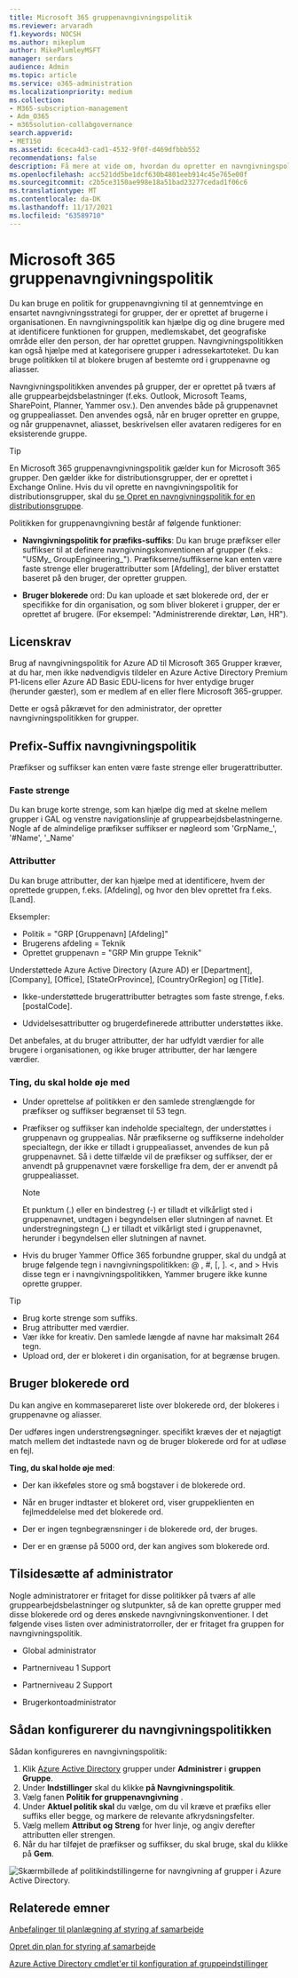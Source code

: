 ```yaml
---
title: Microsoft 365 gruppenavngivningspolitik
ms.reviewer: arvaradh
f1.keywords: NOCSH
ms.author: mikeplum
author: MikePlumleyMSFT
manager: serdars
audience: Admin
ms.topic: article
ms.service: o365-administration
ms.localizationpriority: medium
ms.collection:
- M365-subscription-management
- Adm_O365
- m365solution-collabgovernance
search.appverid:
- MET150
ms.assetid: 6ceca4d3-cad1-4532-9f0f-d469dfbbb552
recommendations: false
description: Få mere at vide om, hvordan du opretter en navngivningspolitik for Microsoft 365 grupper.
ms.openlocfilehash: acc521dd5be1dcf630b4801eeb914c45e765e00f
ms.sourcegitcommit: c2b5ce3150ae998e18a51bad23277cedad1f06c6
ms.translationtype: MT
ms.contentlocale: da-DK
ms.lasthandoff: 11/17/2021
ms.locfileid: "63589710"
---
```

# <a name="microsoft-365-groups-naming-policy"></a>Microsoft 365 gruppenavngivningspolitik

Du kan bruge en politik for gruppenavngivning til at gennemtvinge en ensartet navngivningsstrategi for grupper, der er oprettet af brugerne i organisationen. En navngivningspolitik kan hjælpe dig og dine brugere med at identificere funktionen for gruppen, medlemskabet, det geografiske område eller den person, der har oprettet gruppen. Navngivningspolitikken kan også hjælpe med at kategorisere grupper i adressekartoteket. Du kan bruge politikken til at blokere brugen af bestemte ord i gruppenavne og aliasser.

Navngivningspolitikken anvendes på grupper, der er oprettet på tværs af alle gruppearbejdsbelastninger (f.eks. Outlook, Microsoft Teams, SharePoint, Planner, Yammer osv.). Den anvendes både på gruppenavnet og gruppealiasset. Den anvendes også, når en bruger opretter en gruppe, og når gruppenavnet, aliasset, beskrivelsen eller avataren redigeres for en eksisterende gruppe.

> [!TIP]
> En Microsoft 365 gruppenavngivningspolitik gælder kun for Microsoft 365 grupper. Den gælder ikke for distributionsgrupper, der er oprettet i Exchange Online. Hvis du vil oprette en navngivningspolitik for distributionsgrupper, skal du [se Opret en navngivningspolitik for en distributionsgruppe](/exchange/recipients-in-exchange-online/manage-distribution-groups/create-group-naming-policy).

Politikken for gruppenavngivning består af følgende funktioner:

- **Navngivningspolitik for præfiks-suffiks**: Du kan bruge præfikser eller suffikser til at definere navngivningskonventionen af grupper (f.eks.: "USMy\_ GroupEngineering\_"). Præfikserne/suffikserne kan enten være faste strenge eller brugerattributter som [Afdeling], der bliver erstattet baseret på den bruger, der opretter gruppen.

- **Bruger blokerede** ord: Du kan uploade et sæt blokerede ord, der er specifikke for din organisation, og som bliver blokeret i grupper, der er oprettet af brugere. (For eksempel: "Administrerende direktør, Løn, HR").

## <a name="licensing-requirements"></a>Licenskrav

Brug af navngivningspolitik for Azure AD til Microsoft 365 Grupper kræver, at du har, men ikke nødvendigvis tildeler en Azure Active Directory Premium P1-licens eller Azure AD Basic EDU-licens for hver entydige bruger (herunder gæster), som er medlem af en eller flere Microsoft 365-grupper.

Dette er også påkrævet for den administrator, der opretter navngivningspolitikken for grupper.

## <a name="prefix-suffix-naming-policy"></a>Prefix-Suffix navngivningspolitik

Præfikser og suffikser kan enten være faste strenge eller brugerattributter.

### <a name="fixed-strings"></a>Faste strenge

Du kan bruge korte strenge, som kan hjælpe dig med at skelne mellem grupper i GAL og venstre navigationslinje af gruppearbejdsbelastningerne. Nogle af de almindelige præfikser suffikser er nøgleord som 'GrpName\_', '\#Name', '\_Name'

### <a name="attributes"></a>Attributter

Du kan bruge attributter, der kan hjælpe med at identificere, hvem der oprettede gruppen, f.eks. [Afdeling], og hvor den blev oprettet fra f.eks. [Land].

Eksempler:

- Politik = "GRP [Gruppenavn] [Afdeling]"
- Brugerens afdeling = Teknik
- Oprettet gruppenavn = "GRP Min gruppe Teknik"

Understøttede Azure Active Directory (Azure AD) er [Department], [Company], [Office], [StateOrProvince], [CountryOrRegion] og [Title].

- Ikke-understøttede brugerattributter betragtes som faste strenge, f.eks. [postalCode].

- Udvidelsesattributter og brugerdefinerede attributter understøttes ikke.

Det anbefales, at du bruger attributter, der har udfyldt værdier for alle brugere i organisationen, og ikke bruger attributter, der har længere værdier.

### <a name="things-to-look-out-for"></a>Ting, du skal holde øje med

- Under oprettelse af politikken er den samlede strenglængde for præfikser og suffikser begrænset til 53 tegn.

- Præfikser og suffikser kan indeholde specialtegn, der understøttes i gruppenavn og gruppealias. Når præfikserne og suffikserne indeholder specialtegn, der ikke er tilladt i gruppealiasset, anvendes de kun på gruppenavnet. Så i dette tilfælde vil de præfikser og suffikser, der er anvendt på gruppenavnet være forskellige fra dem, der er anvendt på gruppealiasset.

  > [!NOTE]
  > Et punktum (.) eller en bindestreg (-) er tilladt et vilkårligt sted i gruppenavnet, undtagen i begyndelsen eller slutningen af navnet. Et understregningstegn (_) er tilladt et vilkårligt sted i gruppenavnet, herunder i begyndelsen eller slutningen af navnet.

- Hvis du bruger Yammer Office 365 forbundne grupper, skal du undgå at bruge følgende tegn i navngivningspolitikken: @ , \#, \[, \]. \<, and \> Hvis disse tegn er i navngivningspolitikken, Yammer brugere ikke kunne oprette grupper.

> [!Tip]
> - Brug korte strenge som suffiks.
> - Brug attributter med værdier.
> - Vær ikke for kreativ. Den samlede længde af navne har maksimalt 264 tegn.
> - Upload ord, der er blokeret i din organisation, for at begrænse brugen.

## <a name="custom-blocked-words"></a>Bruger blokerede ord

Du kan angive en kommasepareret liste over blokerede ord, der blokeres i gruppenavne og aliasser.

Der udføres ingen understrengsøgninger. specifikt kræves der et nøjagtigt match mellem det indtastede navn og de bruger blokerede ord for at udløse en fejl.

**Ting, du skal holde øje med**:

- Der kan ikkeføles store og små bogstaver i de blokerede ord.

- Når en bruger indtaster et blokeret ord, viser gruppeklienten en fejlmeddelelse med det blokerede ord.

- Der er ingen tegnbegrænsninger i de blokerede ord, der bruges.

- Der er en grænse på 5000 ord, der kan angives som blokerede ord.

## <a name="admin-override"></a>Tilsidesætte af administrator

Nogle administratorer er fritaget for disse politikker på tværs af alle gruppearbejdsbelastninger og slutpunkter, så de kan oprette grupper med disse blokerede ord og deres ønskede navngivningskonventioner. I det følgende vises listen over administratorroller, der er fritaget fra gruppen for navngivningspolitik.

- Global administrator

- Partnerniveau 1 Support

- Partnerniveau 2 Support

- Brugerkontoadministrator

## <a name="how-to-set-up-the-naming-policy"></a>Sådan konfigurerer du navngivningspolitikken

Sådan konfigureres en navngivningspolitik:

1. Klik [Azure Active Directory](https://aad.portal.azure.com) grupper under **Administrer** i **gruppen Gruppe**.
2. Under **Indstillinger** skal du klikke **på Navngivningspolitik**.
3. Vælg fanen **Politik for gruppenavngivning** .
4. Under **Aktuel politik skal** du vælge, om du vil kræve et præfiks eller suffiks eller begge, og markere de relevante afkrydsningsfelter.
5. Vælg mellem **Attribut og** **Streng** for hver linje, og angiv derefter attributten eller strengen.
6. Når du har tilføjet de præfikser og suffikser, du skal bruge, skal du klikke på **Gem**.

![Skærmbillede af politikindstillingerne for navngivning af grupper i Azure Active Directory.](../media/groups-naming-policy-azure.png)

## <a name="related-topics"></a>Relaterede emner

[Anbefalinger til planlægning af styring af samarbejde](collaboration-governance-overview.md#collaboration-governance-planning-recommendations)

[Opret din plan for styring af samarbejde](collaboration-governance-first.md)

[Azure Active Directory cmdlet'er til konfiguration af gruppeindstillinger](/azure/active-directory/enterprise-users/groups-settings-cmdlets)